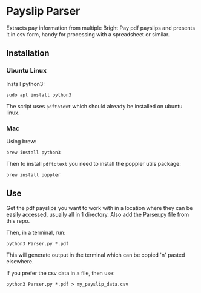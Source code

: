 # Payslip Parser
Extracts pay information from multiple Bright Pay pdf payslips and presents it
in csv form, handy for processing with a spreadsheet or similar.

## Installation
### Ubuntu Linux
Install python3:

`sudo apt install python3`

The script uses `pdftotext` which should already be installed on ubuntu linux.

### Mac
Using brew:

`brew install python3`

Then to install `pdftotext` you need to install the poppler utils package:

`brew install poppler`

## Use

Get the pdf payslips you want to work with in a location where they can be easily accessed,
usually all in 1 directory. Also add the Parser.py file from this repo.

Then, in a terminal, run:

`python3 Parser.py *.pdf`

This will generate output in the terminal which can be copied 'n' pasted elsewhere.

If you prefer the csv data in a file, then use:

`python3 Parser.py *.pdf > my_payslip_data.csv`
